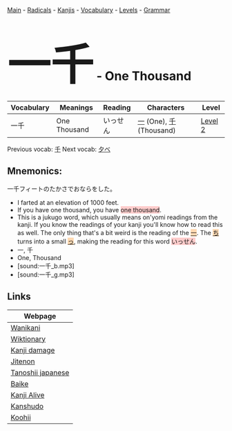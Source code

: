 <style> bigfont {font-size: 100px}</style>
[Main](../README.md) -
[Radicals](../radicals.md) -
[Kanjis](../kanjis.md) -
[Vocabulary](../vocabulary.md) -
[Levels](../levels.md) -
[Grammar](../grammar.md)
# <bigfont> 一千</bigfont> - One Thousand 

| Vocabulary | Meanings | Reading | Characters | Level |
| --- | --- | --- | --- | --- |
| 一千 | One Thousand | いっせん |  [一](../kanjis/一.md) (One), [千](../kanjis/千.md) (Thousand) | [Level 2](../levels/wk_level2.md) |

Previous vocab: [千](千.md) Next vocab: [夕べ](夕べ.md) 

## Mnemonics:
一千フィートのたかさでおならをした。
* I farted at an elevation of 1000 feet.
* If you have one thousand, you have <span style="background-color:#ffcccb"> one thousand</span>.
* This is a jukugo word, which usually means on'yomi readings from the kanji. If you know the readings of your kanji you'll know how to read this as well. The only thing that's a bit weird is the reading of the <span style="background-color:#fed8b1"> [一](https://jisho.org/search/一)</span>. The <span style="background-color:#fed8b1"> [ち](https://jisho.org/search/ち)</span> turns into a small <span style="background-color:#fed8b1"> [っ](https://jisho.org/search/っ)</span>, making the reading for this word <span style="background-color:#ffcccb"> いっせん</span>.
* 一, 千
* One, Thousand
* [sound:一千_b.mp3]
* [sound:一千_g.mp3]


## Links 

| Webpage |
| --- |
| [Wanikani          ](https://www.wanikani.com/kanji/一千) |
| [Wiktionary        ](https://en.wiktionary.org/wiki/一千) |
| [Kanji damage      ](http://www.kanjidamage.com/kanji/search?utf8=✓&q=一千) |
| [Jitenon           ](https://jitenon.com/kanji/一千) |
| [Tanoshii japanese ](https://www.tanoshiijapanese.com/dictionary/kanji.cfm?k=一千) |
| [Baike             ](https://baike.baidu.com/item/一千) |
| [Kanji Alive       ](https://app.kanjialive.com/一千) |
| [Kanshudo          ](https://www.kanshudo.com/searchmn?q=一千) |
| [Koohii            ](https://kanji.koohii.com/study/kanji/一千) |
